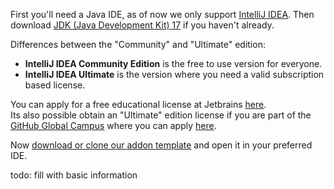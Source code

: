 First you'll need a Java IDE, as of now we only support
<a href="https://www.jetbrains.com/idea/download/" target="_blank">IntelliJ IDEA</a>. Then download <a href="https://www.oracle.com/java/technologies/javase/jdk17-archive-downloads.html" target="_blank">JDK (Java Development Kit) 17</a> if you haven't already.

Differences between the "Community" and "Ultimate" edition:

- **IntelliJ IDEA Community Edition** is the free to use version for everyone.
- **IntelliJ IDEA Ultimate** is the version where you need a valid subscription based license.

You can apply for a free educational license at Jetbrains <a href="https://www.jetbrains.com/community/education/" target="_blank">here</a>.<br>
Its also possible obtain an "Ultimate" edition license if you are part of the <a href="https://education.github.com" target="_blank">GitHub Global Campus</a> where you can apply <a href="https://education.github.com/pack/join" target="_blank">here</a>.

Now 
<a href="https://github.com/LabyMod/addon-template" target="_blank">download or clone our addon template</a> and open it in your preferred IDE.


todo: fill with basic information
